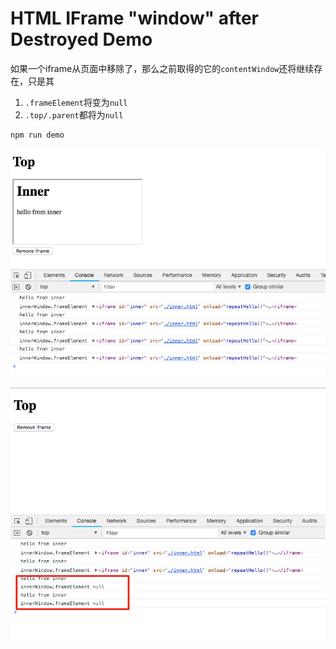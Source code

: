 HTML IFrame "window" after Destroyed Demo
==========================================

如果一个iframe从页面中移除了，那么之前取得的它的`contentWindow`还将继续存在，只是其

1. `.frameElement`将变为`null`
2. `.top/.parent`都将为`null`

```
npm run demo
```

![demo1](./images/demo1.jpg)

![demo2](./images/demo2.jpg)
